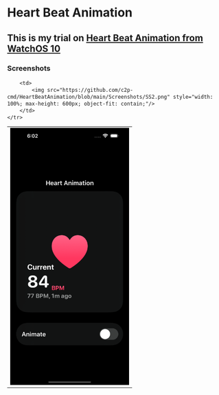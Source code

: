 # Heart Beat Animation

## This is my trial on [Heart Beat Animation from WatchOS 10](https://www.youtube.com/watch?v=kZKI-BImtLE)

### Screenshots
<table>
    <tr>
        <td>
            <img src="https://github.com/c2p-cmd/HeartBeatAnimation/blob/main/Screenshots/SS1.png" style="width: 100%; max-height: 600px; object-fit: contain;"/>
        </td>

        <td>
            <img src="https://github.com/c2p-cmd/HeartBeatAnimation/blob/main/Screenshots/SS2.png" style="width: 100%; max-height: 600px; object-fit: contain;"/>
        </td>
    </tr>
</table>
